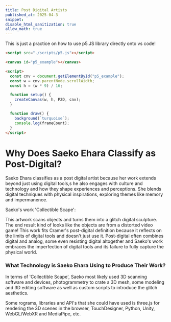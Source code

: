 ```yaml
---
title: Post Digital Artists
published_at: 2025-04-3
snippet:
disable_html_sanitization: true
allow_math: true
---
```


This is just a practice on how to use p5.JS library directly onto vs code!

<script src="./scripts/p5.js"></script>

<canvas id="p5_example"></canvas>

<script>
  const cnv = document.getElementById("p5_example");
  const w = cnv.parentNode.scrollWidth;
  const h = (w * 9) / 16;

  function setup() {
    createCanvas(w, h, P2D, cnv);
  }

  function draw() {
    background(`turquoise`);
    console.log(frameCount);
  }
</script>

```html
<script src="./scripts/p5.js"></script>

<canvas id="p5_example"></canvas>

<script>
  const cnv = document.getElementById("p5_example");
  const w = cnv.parentNode.scrollWidth;
  const h = (w * 9) / 16;

  function setup() {
    createCanvas(w, h, P2D, cnv);
  }

  function draw() {
    background(`turquoise`);
    console.log(frameCount);
  }
</script>
```

# Why Does Saeko Ehara Classify as Post-Digital?

Saeko Ehara classifies as a post digital artist because her work extends beyond just using digital tools,s he also engages with culture and technology and how they shape experiences and perceptions. She blends digital techniques with physical inspirations, exploring themes like memory and impermanence.

Saeko's work 'Collectible Scape':

This artwork scans objects and turns them into a glitch digital sculpture. The end result kind of looks like the objects are from a distorted video game! This work fits Cramer's post-digital definition because it reflects on the limits of digital tools and doesn't just use it. Post-digital often combines digital and analog, some even resisting digital altogether and Saeko's work embraces the imperfection of digital tools and its failure to fully capture the physical world.

### What Technology is Saeko Ehara Using to Produce Their Work?

In terms of 'Collectible Scape', Saeko most likely used 3D scanning software and devices, photogrammetry to crate a 3D mesh, some modeling and 3D editing software as well as custom scripts to introduce the glitch aesthetics.

Some rograms, libraries and API's that she could have used is three.js for rendering the 3D scenes in the browser, TouchDesigner, Python, Unity, WebGL/WebXR and MediaPipe, etc.
